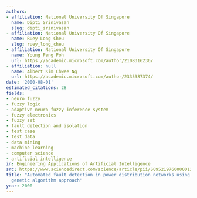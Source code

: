 ```yaml
---
authors:
- affiliation: National University Of Singapore
  name: Dipti Srinivasan
  slug: dipti_srinivasan
- affiliation: National University Of Singapore
  name: Ruey Long Cheu
  slug: ruey_long_cheu
- affiliation: National University Of Singapore
  name: Young Peng Poh
  url: https://academic.microsoft.com/author/2108316236/
- affiliation: null
  name: Albert Kim Chwee Ng
  url: https://academic.microsoft.com/author/2335387374/
date: '2000-08-01'
estimated_citations: 28
fields:
- neuro fuzzy
- fuzzy logic
- adaptive neuro fuzzy inference system
- fuzzy electronics
- fuzzy set
- fault detection and isolation
- test case
- test data
- data mining
- machine learning
- computer science
- artificial intelligence
in: Engineering Applications of Artificial Intelligence
src: https://www.sciencedirect.com/science/article/pii/S0952197600000129
title: "Automated fault detection in power distribution networks using a hybrid fuzzy\u2013\
  genetic algorithm approach"
year: 2000
---
```

